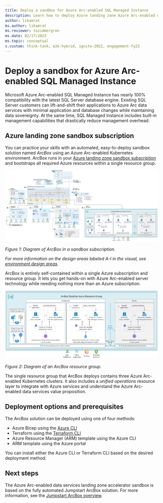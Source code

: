```yaml
---
title: Deploy a sandbox for Azure Arc-enabled SQL Managed Instance
description: Learn how to deploy Azure landing zone Azure Arc-enabled data services sandbox to accelerate your adoption of hybrid or multicloud architectures.
author: likamrat
ms.author: likamrat
ms.reviewer: tozimmergren
ms.date: 02/17/2023
ms.topic: conceptual
s.custom: think-tank, e2e-hybrid, ignite-2022, engagement-fy23
---
```


# Deploy a sandbox for Azure Arc-enabled SQL Managed Instance

Microsoft Azure Arc-enabled SQL Managed Instance has nearly 100% compatibility with the latest SQL Server database engine. Existing SQL Server customers can lift-and-shift their applications to Azure Arc data services with minimal application and database changes while maintaining data sovereignty. At the same time, SQL Managed Instance includes built-in management capabilities that drastically reduce management overhead.

## Azure landing zone sandbox subscription

You can practice your skills with an automated, easy-to-deploy sandbox solution named *ArcBox* using an Azure Arc-enabled Kubernetes environment. ArcBox runs in your [Azure landing zone sandbox subscription](../../../ready/considerations/sandbox-environments.md) and bootstraps all required Azure resources within a single resource group.

[![Diagram of ArcBox in a sandbox subscription.](./media/arcbox-sandbox-subscription.png)](./media/arcbox-sandbox-subscription.png#lightbox)

*Figure 1: Diagram of ArcBox in a sandbox subscription.*

*For more information on the design areas labeled A-I in the visual, see [environment design areas](../../../ready/landing-zone/design-areas.md#environment-design-areas).*

ArcBox is entirely self-contained within a single Azure subscription and resource group. It lets you get hands-on with Azure Arc-enabled server technology while needing nothing more than an Azure subscription.

[![Diagram of an ArcBox resource group.](./media/arcbox-resource-group.png)](./media/arcbox-resource-group.png#lightbox)

*Figure 2: Diagram of an ArcBox resource group.*

The single resource group that ArcBox deploys contains three Azure Arc-enabled Kubernetes clusters. It also includes a *unified operations* resource layer to integrate with Azure services and understand the Azure Arc-enabled data services value proposition.

## Deployment options and prerequisites

The ArcBox solution can be deployed using one of four methods:

- Azure Bicep using the [Azure CLI](/cli/azure/install-azure-cli)
- Terraform using the [Terraform CLI](https://learn.hashicorp.com/tutorials/terraform/install-cli)
- Azure Resource Manager (ARM) template using the Azure CLI
- ARM template using the Azure portal

You can install either the Azure CLI or Terraform CLI based on the desired deployment method.

## Next steps

The Azure Arc-enabled data services landing zone accelerator sandbox is based on the fully automated Jumpstart ArcBox solution. For more information, see the [Jumpstart ArcBox overview](https://azurearcjumpstart.io/azure_jumpstart_arcbox).

